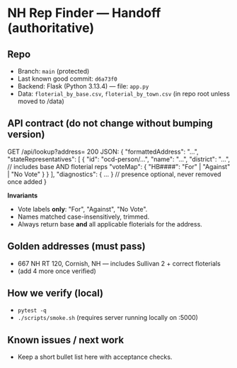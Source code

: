 # NH Rep Finder — Handoff (authoritative)

## Repo
- Branch: `main` (protected)
- Last known good commit: `d6a73f0`
- Backend: Flask (Python 3.13.4) — file: `app.py`
- Data: `floterial_by_base.csv`, `floterial_by_town.csv` (in repo root unless moved to /data)

## API contract (do not change without bumping version)
GET /api/lookup?address=<string>
200 JSON:
{
  "formattedAddress": "…",
  "stateRepresentatives": [
    {
      "id": "ocd-person/…",
      "name": "…",
      "district": "…",         // includes base AND floterial reps
      "voteMap": { "HB####": "For" | "Against" | "No Vote" }
    }
  ],
  "diagnostics": { … }        // presence optional, never removed once added
}

**Invariants**
- Vote labels **only**: "For", "Against", "No Vote".
- Names matched case-insensitively, trimmed.
- Always return base **and** all applicable floterials for the address.

## Golden addresses (must pass)
- 667 NH RT 120, Cornish, NH — includes Sullivan 2 + correct floterials
- (add 4 more once verified)

## How we verify (local)
- `pytest -q`
- `./scripts/smoke.sh` (requires server running locally on :5000)

## Known issues / next work
- Keep a short bullet list here with acceptance checks.
